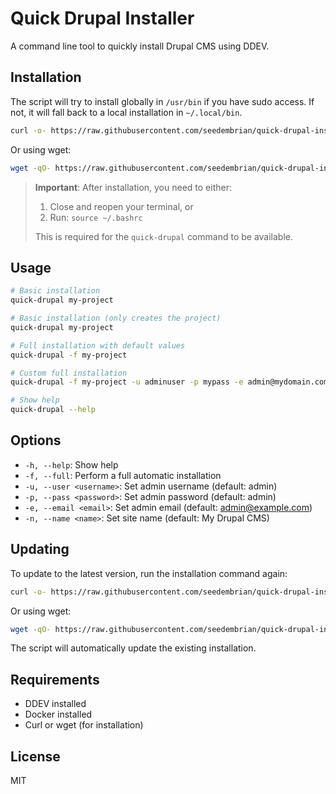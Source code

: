 # Quick Drupal Installer

A command line tool to quickly install Drupal CMS using DDEV.

## Installation

The script will try to install globally in `/usr/bin` if you have sudo access. If not, it will fall back to a local installation in `~/.local/bin`.

```bash
curl -o- https://raw.githubusercontent.com/seedembrian/quick-drupal-installer/master/install.sh | bash
```

Or using wget:

```bash
wget -qO- https://raw.githubusercontent.com/seedembrian/quick-drupal-installer/master/install.sh | bash
```

> **Important**: After installation, you need to either:
> 1. Close and reopen your terminal, or
> 2. Run: `source ~/.bashrc`
> 
> This is required for the `quick-drupal` command to be available.

## Usage

```bash
# Basic installation
quick-drupal my-project

# Basic installation (only creates the project)
quick-drupal my-project

# Full installation with default values
quick-drupal -f my-project

# Custom full installation
quick-drupal -f my-project -u adminuser -p mypass -e admin@mydomain.com -n "My Website"

# Show help
quick-drupal --help
```

## Options

- `-h, --help`: Show help
- `-f, --full`: Perform a full automatic installation
- `-u, --user <username>`: Set admin username (default: admin)
- `-p, --pass <password>`: Set admin password (default: admin)
- `-e, --email <email>`: Set admin email (default: admin@example.com)
- `-n, --name <name>`: Set site name (default: My Drupal CMS)

## Updating

To update to the latest version, run the installation command again:

```bash
curl -o- https://raw.githubusercontent.com/seedembrian/quick-drupal-installer/master/install.sh | bash
```

Or using wget:

```bash
wget -qO- https://raw.githubusercontent.com/seedembrian/quick-drupal-installer/master/install.sh | bash
```

The script will automatically update the existing installation.

## Requirements

- DDEV installed
- Docker installed
- Curl or wget (for installation)

## License

MIT
